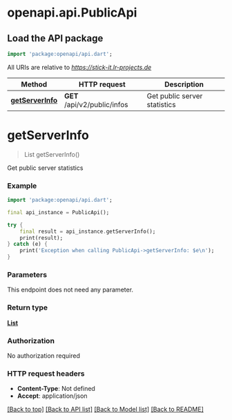 # openapi.api.PublicApi

## Load the API package
```dart
import 'package:openapi/api.dart';
```

All URIs are relative to *https://stick-it.lr-projects.de*

Method | HTTP request | Description
------------- | ------------- | -------------
[**getServerInfo**](PublicApi.md#getserverinfo) | **GET** /api/v2/public/infos | Get public server statistics


# **getServerInfo**
> List<InfoDto> getServerInfo()

Get public server statistics

### Example
```dart
import 'package:openapi/api.dart';

final api_instance = PublicApi();

try {
    final result = api_instance.getServerInfo();
    print(result);
} catch (e) {
    print('Exception when calling PublicApi->getServerInfo: $e\n');
}
```

### Parameters
This endpoint does not need any parameter.

### Return type

[**List<InfoDto>**](InfoDto.md)

### Authorization

No authorization required

### HTTP request headers

 - **Content-Type**: Not defined
 - **Accept**: application/json

[[Back to top]](#) [[Back to API list]](../README.md#documentation-for-api-endpoints) [[Back to Model list]](../README.md#documentation-for-models) [[Back to README]](../README.md)

